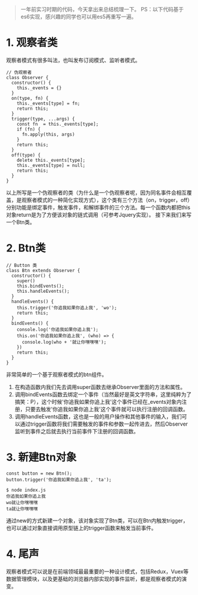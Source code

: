 > 一年前实习时期的代码，今天拿出来总结梳理一下。
PS：以下代码基于es6实现，感兴趣的同学也可以用es5再重写一遍。
# 1. 观察者类
观察者模式有很多叫法，也叫发布订阅模式、监听者模式。
```
// 伪观察者
class Observer {
  constructor() {
    this._events = {}
  }
  on(type, fn) {
    this._events[type] = fn;
    return this;
  }
  trigger(type, ...args) {
    const fn  = this._events[type];
    if (fn) {
      fn.apply(this, args)
    }
    return this;
  }
  off(type) {
    delete this._events[type];
    this._events[type] = null;
    return this;
  }
}
```
以上所写是一个伪观察者的类（为什么是一个伪观察者呢，因为同名事件会相互覆盖，是观察者模式的一种简化实现方式），这个类有三个方法（on，trigger，off）分别功能是绑定事件，触发事件，和解绑事件的三个方法。每一个函数内都把this对象return是为了方便该对象的链式调用（可参考Jquery实现）。
接下来我们来写一个Btn类。

# 2. Btn类
```
// Button 类
class Btn extends Observer {
  constructor() {
    super()
    this.bindEvents();
    this.handleEvents();
  }
  handleEvents() {
    this.trigger('你追我如果你追上我', 'wo');
    return this;
  }
  bindEvents() {
    console.log('你追我如果你追上我');
    this.on('你追我如果你追上我', (who) => {
      console.log(who + '就让你嘿嘿嘿');
    })
    return this;
  }
}
```
非常简单的一个基于观察者模式的btn组件。
1. 在构造函数内我们先去调用super函数去继承Observer里面的方法和属性。
2. 调用bindEvents函数去绑定一个事件（当然最好是英文字符串，这里纯粹为了搞笑：P），这个时候'你追我如果你追上我'这个事件已经在_events对象内注册，只要去触发'你追我如果你追上我'这个事件就可以执行注册的回调函数。
3. 调用handleEvents函数，这也是一般的用户操作和其他事件的输入，我们可以通过trigger函数将我们需要触发的事件和参数一起传进去，然后Observer监听到事件之后就去执行当前事件下注册的回调函数。

# 3. 新建Btn对象
```
const button = new Btn();
button.trigger('你追我如果你追上我', 'ta');
```
```
$ node index.js
你追我如果你追上我
wo就让你嘿嘿嘿
ta就让你嘿嘿嘿
```
通过new的方式新建一个对象，该对象实现了Btn类，可以在Btn内触发trigger，也可以通过对象直接调用原型链上的trigger函数来触发当前事件。

# 4. 尾声
观察者模式可以说是在前端领域最最重要的一种设计模式，包括Redux，Vuex等数据管理模块，以及更基础的浏览器内部实现的事件监听，都是观察者模式的演变。